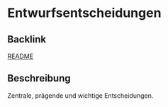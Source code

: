 # Entwurfsentscheidungen

## Backlink
[README](/README.md)

## Beschreibung
Zentrale, prägende und wichtige Entscheidungen.
